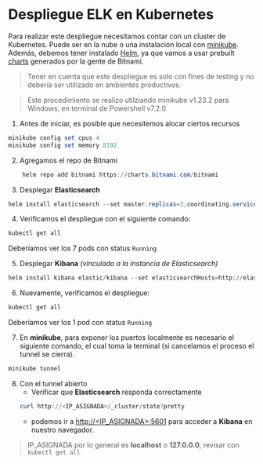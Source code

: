 # Despliegue ELK en Kubernetes

Para realizar este despliegue necesitamos contar con un cluster de Kubernetes. Puede ser en la nube o una instalación local con [minikube](https://minikube.sigs.k8s.io/docs/). Además, debemos tener instalado [Helm](https://helm.sh/), ya que vamos a usar prebuilt [charts](https://github.com/bitnami/charts/tree/master/bitnami/elasticsearch) generados por la gente de Bitnami.

> Tener en cuenta que este despliegue es solo con fines de testing y no
> debería ser utilizado en ambientes productivos.

> Este procedimiento se realizo utilziando minikube v1.23.2 para Windows, en terminal de Powershell v7.2.0

1. Antes de iniciar, es posible que necesitemos alocar ciertos recursos
```powershell
minikube config set cpus 4 
minikube config set memory 8192
```
2.  Agregamos el repo de Bitnami
```powershell
    helm repo add bitnami https://charts.bitnami.com/bitnami
```

3.  Desplegar **Elasticsearch**

```powershell
helm install elasticsearch --set master.replicas=3,coordinating.service.type=LoadBalancer bitnami/elasticsearch
```
4. Verificamos el despliegue con el siguiente comando:

```powershell
kubectl get all
```
Deberíamos ver los 7 pods con status `Running`

5.  Desplegar **Kibana** *(vinculado a la instancia de Elasticsearch)*

```powershell
helm install kibana elastic/kibana --set elasticsearchHosts=http://elasticsearch-coordinating-only:9200 --set service.type=LoadBalancer
```

6. Nuevamente, verificamos el despliegue:

```powershell
kubectl get all
```
Deberíamos ver los 1 pod con status `Running`

7.  En **minikube**, para exponer los puertos localmente es necesario el siguiente comando, el cual toma la terminal (si cancelamos el proceso el tunnel se cierra).

```powershell
minikube tunnel
```

8.  Con el tunnel abierto
	- Verificar que **Elasticsearch** responda correctamente
	 ```powershell
	curl http://<IP_ASIGNADA>/_cluster/state?pretty
	```
	- podemos ir a [http://<IP_ASIGNADA>:5601](http://%3CIP_ASIGNADA%3E:5601)  para acceder a **Kibana** en nuestro navegador.

> IP_ASIGNADA por lo general es **localhost** o **127.0.0.0**, revisar con `kubectl get all`
